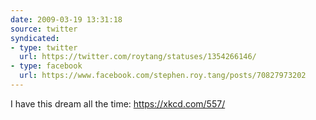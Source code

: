 ```yaml
---
date: 2009-03-19 13:31:18
source: twitter
syndicated:
- type: twitter
  url: https://twitter.com/roytang/statuses/1354266146/
- type: facebook
  url: https://www.facebook.com/stephen.roy.tang/posts/70827973202
---
```


I have this dream all the time: https://xkcd.com/557/